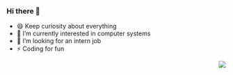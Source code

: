 ### Hi there 👋

- 😄 Keep curiosity about everything
- 🌱 I’m currently interested in computer systems
- 🔭 I’m looking for an intern job
- ⚡ Coding for fun

<img align="right" src="https://github-readme-stats.vercel.app/api?username=yunwei37&show_icons=true&icon_color=0366d6&text_color=24292e&bg_color=ffffff&hide_title=true" />

<!--
**yunwei37/yunwei37** is a ✨ _special_ ✨ repository because its `README.md` (this file) appears on your GitHub profile.

Here are some ideas to get you started:

- 🔭 I’m currently working on ...
- 🌱 I’m currently learning ...
- 👯 I’m looking to collaborate on ...
- 🤔 I’m looking for help with ...
- 💬 Ask me about ...
- 📫 How to reach me: ...
- 😄 Pronouns: ...
- ⚡ Fun fact: ...
-->

